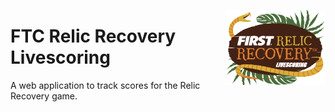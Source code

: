 <img
    src="/src/assets/logo.png"
    width="160"
    height="120"
    title="Logo"
    align="right"
    alt="Relic Recovery Logo"/>

# FTC Relic Recovery Livescoring

A web application to track scores for the Relic Recovery game.
